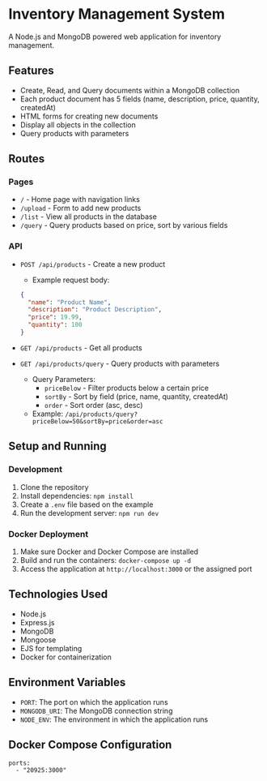 # Inventory Management System

A Node.js and MongoDB powered web application for inventory management.

## Features

- Create, Read, and Query documents within a MongoDB collection
- Each product document has 5 fields (name, description, price, quantity, createdAt)
- HTML forms for creating new documents
- Display all objects in the collection
- Query products with parameters

## Routes

### Pages

- `/` - Home page with navigation links
- `/upload` - Form to add new products
- `/list` - View all products in the database
- `/query` - Query products based on price, sort by various fields

### API

- `POST /api/products` - Create a new product
  - Example request body:
  ```json
  {
    "name": "Product Name",
    "description": "Product Description",
    "price": 19.99,
    "quantity": 100
  }
  ```

- `GET /api/products` - Get all products

- `GET /api/products/query` - Query products with parameters
  - Query Parameters:
    - `priceBelow` - Filter products below a certain price
    - `sortBy` - Sort by field (price, name, quantity, createdAt)
    - `order` - Sort order (asc, desc)
  - Example: `/api/products/query?priceBelow=50&sortBy=price&order=asc`

## Setup and Running

### Development

1. Clone the repository
2. Install dependencies: `npm install`
3. Create a `.env` file based on the example
4. Run the development server: `npm run dev`

### Docker Deployment

1. Make sure Docker and Docker Compose are installed
2. Build and run the containers: `docker-compose up -d`
3. Access the application at `http://localhost:3000` or the assigned port

## Technologies Used

- Node.js
- Express.js
- MongoDB
- Mongoose
- EJS for templating
- Docker for containerization 

## Environment Variables

- `PORT`: The port on which the application runs
- `MONGODB_URI`: The MongoDB connection string
- `NODE_ENV`: The environment in which the application runs 

## Docker Compose Configuration

```
ports:
  - "20925:3000"
``` 